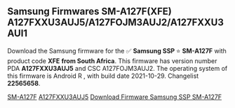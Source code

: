 <h2>Samsung Firmwares SM-A127F(XFE) A127FXXU3AUJ5/A127FOJM3AUJ2/A127FXXU3AUI1</h2>
Download the Samsung firmware for the ✅ <strong>Samsung SSP </strong> ⭐ <strong>SM-A127F</strong> with product code <strong>XFE</strong> <strong> from South Africa</strong>. This firmware has version number PDA <strong>A127FXXU3AUJ5</strong> and CSC A127FOJM3AUJ2. The operating system of this firmware is Android R , with build date 2021-10-29. Changelist <strong>22565658</strong>.


[SM-A127F](https://samfirm.shop/samsung/model/SM-A127F)
[A127FXXU3AUJ5](https://samfirm.shop/samsung/pda/A127FXXU3AUJ5)
[Download Firmware Samsung SSP SM-A127F](https://samfirm.shop/samsung/firmware/469906)
